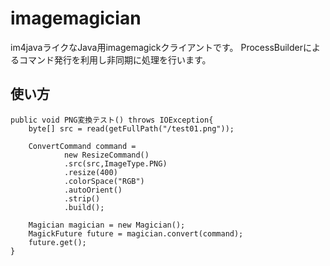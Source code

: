 imagemagician
======================
im4javaライクなJava用imagemagickクライアントです。
ProcessBuilderによるコマンド発行を利用し非同期に処理を行います。

使い方
------

	public void PNG変換テスト() throws IOException{
		byte[] src = read(getFullPath("/test01.png"));
		
		ConvertCommand command =
				new ResizeCommand()
				.src(src,ImageType.PNG)
				.resize(400)
				.colorSpace("RGB")
				.autoOrient()
				.strip()
				.build();
		
		Magician magician = new Magician();
		MagickFuture future = magician.convert(command);
		future.get();
	}

